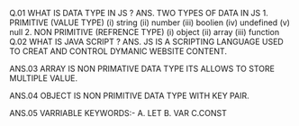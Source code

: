 Q.01  WHAT IS DATA TYPE IN JS ?
ANS.  TWO  TYPES OF DATA IN JS
          1. PRIMITIVE (VALUE TYPE)
             (i) string
            (ii) number
            (iii) boolien
            (iv) undefined
            (v) null
          2. NON PRIMITIVE (REFRENCE TYPE)
             (i) object
             (ii) array
             (iii) function
Q.02 WHAT IS JAVA SCRIPT ?
ANS. JS IS A SCRIPTING LANGUAGE USED TO CREAT AND CONTROL DYMANIC WEBSITE CONTENT.

ANS.03 ARRAY IS NON PRIMATIVE DATA TYPE ITS ALLOWS TO STORE MULTIPLE VALUE.


ANS.04 OBJECT IS NON PRIMITIVE DATA TYPE WITH KEY PAIR.


ANS.05 VARRIABLE KEYWORDS:-
A. LET
B. VAR
C.CONST